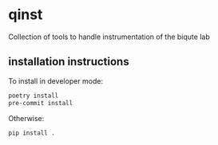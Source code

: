 # qinst

Collection of tools to handle instrumentation of the biqute lab

## installation instructions

To install in developer mode:

```bash
poetry install
pre-commit install
```

Otherwise:

```bash
pip install .
```
